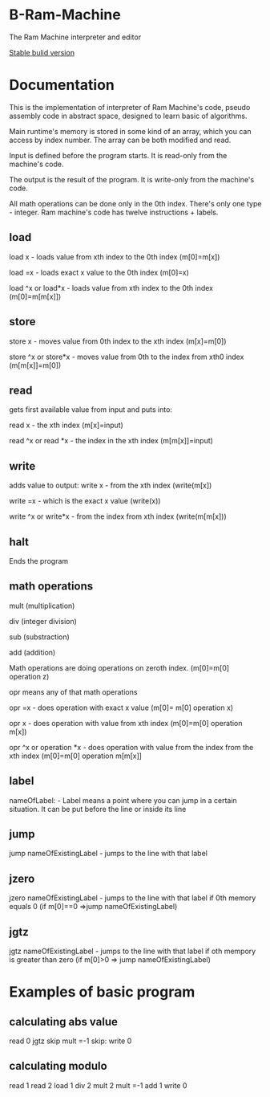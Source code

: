 # B-Ram-Machine
The Ram Machine interpreter and editor

[Stable bulid version](https://github.com/Biegus/B-Ram-Machine/releases)

# Documentation

This is the implementation of interpreter of Ram Machine's code, pseudo assembly code in abstract space, designed to learn basic of algorithms.

Main runtime's memory is stored in some kind of an array, which you can access by index number. The array can be both modified and read.

Input is defined before the program starts. It is read-only from the machine's code.

The output is the result of the program. It is write-only from the machine's code.

All math operations can be done only in the 0th index.
There's only one type - integer.
Ram machine's code has twelve instructions + labels.


## load
load x - loads value from xth index to the 0th index (m[0]=m[x])

load =x - loads exact x value to the 0th index (m[0]=x)

load ^x or load\*x - loads value from xth index to the 0th index (m[0]=m[m[x]])

## store
store x - moves value from 0th index to the xth index (m[x]=m[0])

store ^x or store\*x - moves value from 0th to the index from xth0 index (m[m[x]]=m[0])

## read
gets first available value from input and puts into:

read x - the xth index (m[x]=input)

read ^x or read \*x - the index in the xth index (m[m[x]]=input)

## write
adds value to output:
write x - from the xth index (write(m[x])

write =x - which is the exact x value (write(x))

write ^x or write\*x - from the index from xth index (write(m[m[x]))

## halt 
Ends the program

## math operations
mult (multiplication)

div (integer division)

sub  (substraction)

add (addition)

Math operations are doing operations on zeroth index. (m[0]=m[0] operation z)

opr means any of that math operations

opr =x - does operation with exact x value (m[0]= m[0] operation x)

opr x - does operation with value from xth index (m[0]=m[0] operation m[x])

opr ^x or operation \*x - does operation with value from the index from the xth index (m[0]=m[0] operation m[m[x]]


## label
nameOfLabel: - Label means a point where you can jump in a certain situation. It can be put before the line or inside its line

## jump
jump nameOfExistingLabel - jumps to the line with that label

## jzero
jzero nameOfExistingLabel - jumps to the line with that label if 0th memory equals 0 (if m[0]==0 =>jump nameOfExistingLabel)

## jgtz
jgtz nameOfExistingLabel - jumps to the line with that label if oth mempory is greater than zero (if m[0]>0 => jump nameOfExistingLabel)


# Examples of basic program

## calculating abs value

read 0
jgtz skip
mult =-1
skip:
write 0

## calculating modulo

read 1
read 2
load 1
div 2
mult 2
mult =-1
add 1
write 0





